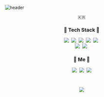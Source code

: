 ![header](https://capsule-render.vercel.app/api?type=slice&color=d3c0e8&height=250&section=header&text=BominKim&fontSize=90&animation=fadeIn&fontAlignY=48&desc=Welcome%20%20to%20my%20github%20profile!&descAlignY=63&descAlign=61)

<p align="center">🇰🇷</p>

<h3 align="center"> 🤍 Tech Stack 🤍 </h3>


<p align="center"> 
  <img src="https://img.shields.io/badge/React.js-00CEF1?style=flat-square&logo=React&logoColor=white"/></a>&nbsp
  <img src="https://img.shields.io/badge/Javascript-ffb13b?style=flat-square&logo=javascript&logoColor=white"/></a>&nbsp
   <img src="https://img.shields.io/badge/Typescript-3178C6?style=flat-square&logo=typescript&logoColor=white"/></a>&nbsp
    <img src="https://img.shields.io/badge/html-E34F26?style=flat-square&logo=html5&logoColor=white"/></a>&nbsp 
    <img src="https://img.shields.io/badge/css-1572B6?style=flat-square&logo=css3&logoColor=white"/></a>&nbsp 
    
  <br>
    <img src="https://img.shields.io/badge/node.js-4479A1?style=flat-square&logo=node.js&logoColor=white"/></a>&nbsp
  <img src="https://img.shields.io/badge/aws-333664?style=flat-square&logo=amazon-aws&logoColor=white"/></a>&nbsp 
</p>


<h3 align="center"> 🐰 Me 🐰 </h3>
<p align="center">
  <a href="https://velog.io/@newjin46"><img src="https://img.shields.io/badge/Tech%20Blog-11B48A?style=flat-square&logo=Vimeo&logoColor=white&link=[https://velog.io/@woo0_hooo](https://velog.io/@newjin46)"/></a>&nbsp
  <a href="https://www.instagram.com/nignirps_/"><img src="https://img.shields.io/badge/Instagram-E4405F?style=flat-square&logo=Instagram&logoColor=white&link=https://www.instagram.com/woo0_hooo/"/></a>&nbsp
  <a href="mailto:newjin46@gmail.com"><img src="https://img.shields.io/badge/Gmail-d14836?style=flat-square&logo=Gmail&logoColor=white&link=newjin46@gmail.com"/></a>
</p>
<br>

<p align="center"> 
  <a href="https://hits.seeyoufarm.com"><img src="https://hits.seeyoufarm.com/api/count/incr/badge.svg?url=https%3A%2F%2Fgithub.com%2Fbm4656&count_bg=%23ED6DA3&title_bg=%2386757E&icon=github.svg&icon_color=%23E1DEDE&title=hits&edge_flat=false"/></a>
</p>
